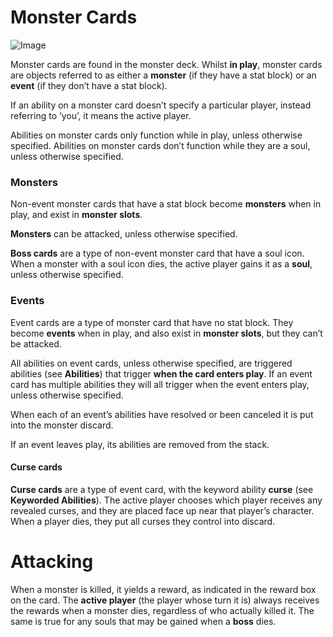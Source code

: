 #  Monster Cards

![Image](https://foursouls.com/wp-content/uploads/2021/10/MonsterCardBack-751x1024.png#93x128)

Monster cards are found in the monster deck. Whilst **in play**, monster cards are objects referred to as either a **monster** (if they have a stat block) or an **event** (if they don’t have a stat block).

If an ability on a monster card doesn’t specify a particular player, instead referring to ‘you’, it means the active player.

Abilities on monster cards only function while in play, unless otherwise specified. Abilities on monster cards don’t function while they are a soul, unless otherwise specified.

### **Monsters**

Non-event monster cards that have a stat block become **monsters** when in play, and exist in **monster slots**.

**Monsters** can be attacked, unless otherwise specified.

**Boss cards** are a type of non-event monster card that have a soul icon. When a monster with a soul icon dies, the active player gains it as a **soul**, unless otherwise specified.


### **Events**

Event cards are a type of monster card that have no stat block. They become **events** when in play, and also exist in **monster slots**, but they can’t be attacked.

All abilities on event cards, unless otherwise specified, are triggered abilities (see **Abilities**) that trigger **when the card enters play**. If an event card has multiple abilities they will all trigger when the event enters play, unless otherwise specified.

When each of an event’s abilities have resolved or been canceled it is put into the monster discard.

If an event leaves play, its abilities are removed from the stack.


#### Curse cards

**Curse cards** are a type of event card, with the keyword ability **curse** (see **Keyworded Abilities**). The active player chooses which player receives any revealed curses, and they are placed face up near that player’s character. When a player dies, they put all curses they control into discard.


# Attacking
When a monster is killed, it yields a reward, as indicated in the reward box on the card. The **active player** (the player whose turn it is) always receives the rewards when a monster dies, regardless of who actually killed it. The same is true for any souls that may be gained when a **boss** dies.

